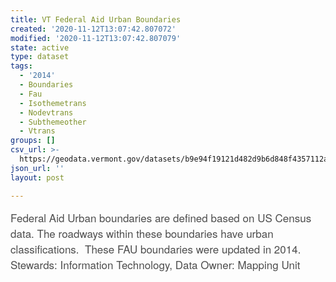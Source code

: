 ```yaml
---
title: VT Federal Aid Urban Boundaries
created: '2020-11-12T13:07:42.807072'
modified: '2020-11-12T13:07:42.807079'
state: active
type: dataset
tags:
  - '2014'
  - Boundaries
  - Fau
  - Isothemetrans
  - Nodevtrans
  - Subthemeother
  - Vtrans
groups: []
csv_url: >-
  https://geodata.vermont.gov/datasets/b9e94f19121d482d9b6d848f4357112a_26.csv?outSR=%7B%22latestWkid%22%3A32145%2C%22wkid%22%3A32145%7D
json_url: ''
layout: post

---
```

<div><span style='color: rgb(77, 77, 77); font-family: &quot;Avenir Next W01&quot;, &quot;Avenir Next W00&quot;, &quot;Avenir Next&quot;, Avenir, &quot;Helvetica Neue&quot;, Helvetica, Arial, sans-serif; font-size: 17px;'>Federal Aid Urban boundaries are defined based on US Census data. The roadways within these boundaries have urban classifications.  These FAU boundaries were updated in 2014.<br /></span></div><span style='color: rgb(77, 77, 77); font-family: &quot;Avenir Next W01&quot;, &quot;Avenir Next W00&quot;, &quot;Avenir Next&quot;, Avenir, &quot;Helvetica Neue&quot;, Helvetica, Arial, sans-serif; font-size: 17px;'>Stewards: Information Technology, Data Owner: Mapping Unit<br /></span>
